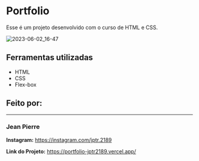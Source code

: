 # Portfolio
Esse é um projeto desenvolvido com o curso de HTML e CSS.

![2023-06-02_16-47](https://github.com/JPTR2189/portfolio/assets/80178978/050f27dd-d89c-4224-bd75-3e9f87b71b68)

## Ferramentas utilizadas
* HTML
* CSS
* Flex-box

## Feito por:
------------------------------------------------------------------------------------------------------------------
### Jean Pierre

**Instagram:** https://instagram.com/jptr.2189

**Link do Projeto:** https://portfolio-jptr2189.vercel.app/
